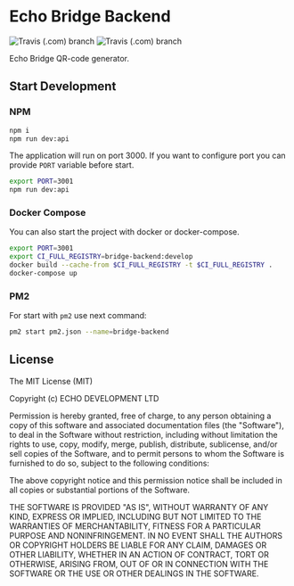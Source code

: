 # Echo Bridge Backend

![Travis (.com) branch](https://img.shields.io/travis/com/echoprotocol/bridge-server/master?label=build%20master)
![Travis (.com) branch](https://img.shields.io/travis/com/echoprotocol/bridge-server/develop?label=build%20develop)

Echo Bridge QR-code generator.

## Start Development

### NPM

```bash
npm i
npm run dev:api
```

The application will run on port 3000. If you want to configure port you
can provide `PORT` variable before start. 

```bash
export PORT=3001
npm run dev:api
```

### Docker Compose

You can also start the project with docker or docker-compose.

```bash
export PORT=3001
export CI_FULL_REGISTRY=bridge-backend:develop
docker build --cache-from $CI_FULL_REGISTRY -t $CI_FULL_REGISTRY .
docker-compose up
```

### PM2

For start with `pm2` use next command:

```bash
pm2 start pm2.json --name=bridge-backend
```

## License

The MIT License (MIT)

Copyright (c) ECHO DEVELOPMENT LTD

Permission is hereby granted, free of charge, to any person obtaining a copy of
this software and associated documentation files (the "Software"), to deal in
the Software without restriction, including without limitation the rights to
use, copy, modify, merge, publish, distribute, sublicense, and/or sell copies of
the Software, and to permit persons to whom the Software is furnished to do so,
subject to the following conditions:

The above copyright notice and this permission notice shall be included in all
copies or substantial portions of the Software.

THE SOFTWARE IS PROVIDED "AS IS", WITHOUT WARRANTY OF ANY KIND, EXPRESS OR
IMPLIED, INCLUDING BUT NOT LIMITED TO THE WARRANTIES OF MERCHANTABILITY, FITNESS
FOR A PARTICULAR PURPOSE AND NONINFRINGEMENT. IN NO EVENT SHALL THE AUTHORS OR
COPYRIGHT HOLDERS BE LIABLE FOR ANY CLAIM, DAMAGES OR OTHER LIABILITY, WHETHER
IN AN ACTION OF CONTRACT, TORT OR OTHERWISE, ARISING FROM, OUT OF OR IN
CONNECTION WITH THE SOFTWARE OR THE USE OR OTHER DEALINGS IN THE SOFTWARE.
